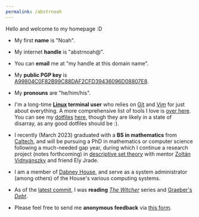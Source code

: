 ```yaml
---
permalink: /abstrnoah
---
```


Hello and welcome to my homepage :D

* My first __name__ is "Noah".
* My internet __handle__ is "abstrnoah@".
* You can __email__ me at "my handle at this domain name".

* My __public PGP key__ is [A99804C0F82B99C88DAF2CFD39436096D08807E8][pgpkey].

* My __pronouns__ are "he/him/his".

* I'm a long-time __[Linux][5] terminal user__ who relies on [Git][git] and
  [Vim][vim] for just about everything. A more comprehensive list of tools I
  love is [over here](/wiki/tools). You can see my [dotfiles][dotfiles]
  [here][mydotfiles], though they are likely in a state of disarray, as any good
  dotfiles should be :).

* I recently (March 2023) graduated with a __BS in mathematics__ from
  [Caltech][caltech], and will be pursuing a PhD in mathematics or computer
  science following a much-needed gap year, during which I continue a research
  project (notes forthcoming) in [descriptive set theory][dst] with mentor
  [Zoltán Vidnyánszky][zoltan] and friend Ely Jrade.
* I am a member of [Dabney House][dabney], and serve as a system administrator
  (among others) of the House's various computing systems.

* As of the [latest commit][headrev], I was __reading__ [_The
  Witcher_](https://en.wikipedia.org/wiki/The_Witcher) series and [Graeber's
  _Debt_](https://en.wikipedia.org/wiki/Debt:_The_First_5000_Years).

* Please feel free to send me __anonymous feedback__ via [this form][2].


[1]: https://github.com/abstrnoah
[2]: /abstrnoah/roast
[caltech]: https://caltech.edu/
[dabney]: https://dabney.caltech.edu
[5]: https://www.kernel.org/
[dotfiles]: https://en.wikipedia.org/wiki/Hidden_file_and_hidden_directory
[mydotfiles]: https://github.com/abstrnoah/dotfiles/
[vim]: https://www.vim.org/
[git]: https://git-scm.com/
[tmux]: https://github.com/tmux/tmux/wiki
[nix]: https://nixos.org/
[openpgpkey]: https://keys.openpgp.org/vks/v1/by-fingerprint/A99804C0F82B99C88DAF2CFD39436096D08807E8
[pgpkey]: /assets/A99804C0F82B99C88DAF2CFD39436096D08807E8.asc
[dst]: https://en.wikipedia.org/wiki/Descriptive_set_theory
[zoltan]: http://vidnyanz.elte.hu/index.html
[headrev]: https://github.com/abstrnoah/abstrnoah.github.io/tree/main
